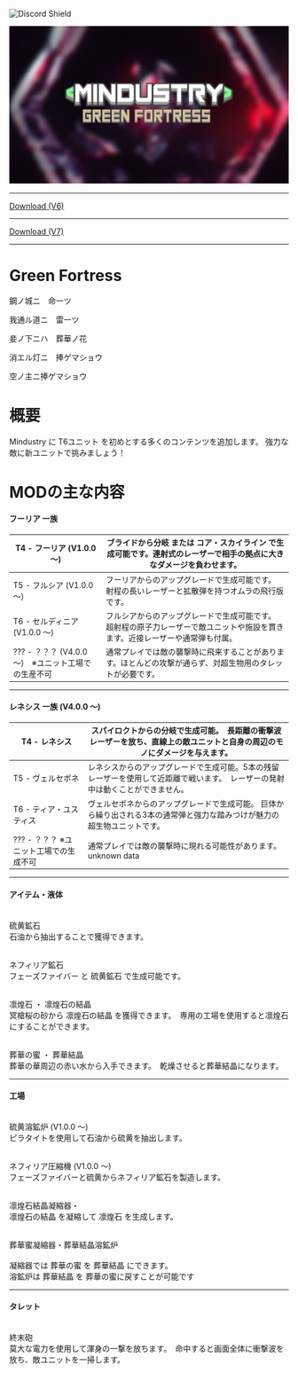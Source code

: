![Discord Shield](https://discordapp.com/api/guilds/903942734568632330/widget.png?style=shield)

<img src="https://raw.githubusercontent.com/Figseu-Technology/GreenFortress/main/SC/ICA47_20221111102002.png">

<hr size="3">

<a href="https://github.com/Figseu-Technology/GreenFortress/releases/download/V4.0.0/GreenFortress.zip">Download (V6)</a>

<hr size="3">

<a href="https://github.com/Figseu-Technology/GreenFortress/releases/download/V5.0.0BE/GreenFortress-V7.zip">Download (V7)</a>

<hr size="3">

# Green Fortress

鋼ノ城ニ　命一ツ

我通ル道ニ　雷一ツ

妾ノ下ニハ　葬華ノ花

消エル灯ニ　捧ゲマショウ

空ノ主ニ捧ゲマショウ
# 概要

Mindustry に T6ユニット を初めとする多くのコンテンツを追加します。
強力な敵に新ユニットで挑みましょう！

# MODの主な内容

<h4>フーリア 一族</h4>

| T4 - フーリア (V1.0.0 〜) | ブライドから分岐 または コア・スカイライン で生成可能です。連射式のレーザーで相手の拠点に大きなダメージを負わせます。|
----|---- 
|T5 - フルシア (V1.0.0 〜) | フーリアからのアップグレードで生成可能です。　射程の長いレーザーと拡散弾を持つオムラの飛行版です。 |
|T6 - セルディニア (V1.0.0 〜) | フルシアからのアップグレードで生成可能です。　超射程の原子力レーザーで敵ユニットや施設を貫きます。近接レーザーや通常弾も付属。 |
|??? - ？？？ (V4.0.0 〜)　※ユニット工場での生産不可 |通常プレイでは敵の襲撃時に飛来することがあります。ほとんどの攻撃が通らず、対超生物用のタレットが必要です。 |

<hr size="3">

<h4>レネシス 一族 (V4.0.0 〜)</h4>

| T4 - レネシス | スパイロクトからの分岐で生成可能。　長距離の衝撃波レーザーを放ち、直線上の敵ユニットと自身の周辺のモノにダメージを与えます。 |
----|---- 
| T5 - ヴェルセポネ | レネシスからのアップグレードで生成可能。5本の残留レーザーを使用して近距離で戦います。　レーザーの発射中は動くことができません。 |
|T6 - ティア・ユスティス | ヴェルセポネからのアップグレードで生成可能。 巨体から繰り出される3本の通常弾と強力な踏みつけが魅力の超生物ユニットです。 |
|??? - ？？？ ※ユニット工場での生成不可 | 通常プレイでは敵の襲撃時に現れる可能性があります。　unknown data |

<hr size="3">

<h4>アイテム・液体</h4>

<br>硫黄鉱石</br>
石油から抽出することで獲得できます。

<br>ネフィリア鉱石</br>
フェーズファイバー と 硫黄鉱石 で生成可能です。

<br>凛煌石 ・ 凛煌石の結晶</br>
冥槍桜の砂から 凛煌石の結晶 を獲得できます。　専用の工場を使用すると凛煌石にすることができます。

<br>葬華の蜜 ・ 葬華結晶</br>
葬華の華周辺の赤い水から入手できます。　乾燥させると葬華結晶になります。

<hr size="3">

<h4>工場</h4>

<br>硫黄溶鉱炉 (V1.0.0 〜)</br>
ピラタイトを使用して石油から硫黄を抽出します。

<br>ネフィリア圧縮機 (V1.0.0 〜)</br>
フェーズファイバーと硫黄からネフィリア鉱石を製造します。

<br>凛煌石結晶凝縮器・</br>
凛煌石の結晶 を凝縮して 凛煌石 を生成します。

<br>葬華蜜凝縮器・葬華結晶溶鉱炉</br>
<br>凝縮器では 葬華の蜜 を 葬華結晶 にできます。</br>
溶鉱炉は 葬華結晶 を 葬華の蜜に戻すことが可能です

<hr size="3">

<h4>タレット</h4>

<br>終末砲</br>
莫大な電力を使用して渾身の一撃を放ちます。　命中すると画面全体に衝撃波を放ち、敵ユニットを一掃します。
